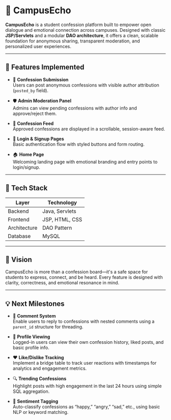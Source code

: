 # 🌟 CampusEcho

**CampusEcho** is a student confession platform built to empower open dialogue and emotional connection across campuses. Designed with classic **JSP/Servlets** and a modular **DAO architecture**, it offers a clean, scalable foundation for anonymous sharing, transparent moderation, and personalized user experiences.

---

## 🚀 Features Implemented

- 📝 **Confession Submission**  
  Users can post anonymous confessions with visible author attribution (`posted_by` field).

- 🛡️ **Admin Moderation Panel**  
  Admins can view pending confessions with author info and approve/reject them.

- 📜 **Confession Feed**  
  Approved confessions are displayed in a scrollable, session-aware feed.

- 🔐 **Login & Signup Pages**  
  Basic authentication flow with styled buttons and form routing.

- 🏠 **Home Page**  
  Welcoming landing page with emotional branding and entry points to login/signup.

---

## 🧠 Tech Stack

| Layer        | Technology         |
|--------------|--------------------|
| Backend      | Java, Servlets     |
| Frontend     | JSP, HTML, CSS     |
| Architecture | DAO Pattern        |
| Database     | MySQL              |

---

## 🎯 Vision

CampusEcho is more than a confession board—it's a safe space for students to express, connect, and be heard. Every feature is designed with clarity, correctness, and emotional resonance in mind.

---

## 💡 Next Milestones

- 💬 **Comment System**  
  Enable users to reply to confessions with nested comments using a `parent_id` structure for threading.

- 👤 **Profile Viewing**  
  Logged-in users can view their own confession history, liked posts, and basic profile info.

- ❤️ **Like/Dislike Tracking**  
  Implement a bridge table to track user reactions with timestamps for analytics and engagement metrics.

- 🔍 **Trending Confessions**  
  Highlight posts with high engagement in the last 24 hours using simple SQL aggregation.

- 🧠 **Sentiment Tagging**  
  Auto-classify confessions as “happy,” “angry,” “sad,” etc., using basic NLP or keyword matching.

